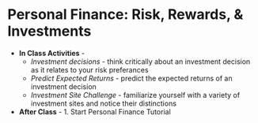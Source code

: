 # Personal Finance: Risk, Rewards, & Investments
  - **In Class Activities** - 
    - *Investment decisions* - think critically about an investment decision as it relates to your risk preferances
    - *Predict Expected Returns* - predict the expected returns of an investment decision
    - *Investment Site Challenge* - familiarize yourself with a variety of investment sites and notice their distinctions
  - **After Class** - 1. Start Personal Finance Tutorial

